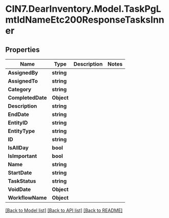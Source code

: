 # CIN7.DearInventory.Model.TaskPgLmtIdNameEtc200ResponseTasksInner

## Properties

| Name              | Type       | Description | Notes |
| ----------------- | ---------- | ----------- | ----- |
| **AssignedBy**    | **string** |             |
| **AssignedTo**    | **string** |             |
| **Category**      | **string** |             |
| **CompletedDate** | **Object** |             |
| **Description**   | **string** |             |
| **EndDate**       | **string** |             |
| **EntityID**      | **string** |             |
| **EntityType**    | **string** |             |
| **ID**            | **string** |             |
| **IsAllDay**      | **bool**   |             |
| **IsImportant**   | **bool**   |             |
| **Name**          | **string** |             |
| **StartDate**     | **string** |             |
| **TaskStatus**    | **string** |             |
| **VoidDate**      | **Object** |             |
| **WorkflowName**  | **Object** |             |

[[Back to Model list]](../README.md#documentation-for-models) [[Back to API list]](../README.md#documentation-for-api-endpoints) [[Back to README]](../README.md)
